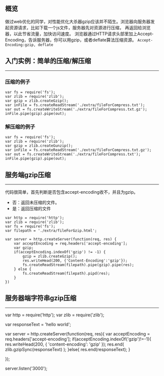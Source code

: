 ## 概览
做过web优化的同学，对性能优化大杀器gzip应该并不陌生。浏览器向服务器发起资源请求，比如下载一个js文件，服务器先对资源进行压缩，
再返回给浏览器，以此节省流量，加快访问速度。
浏览器通过HTTP请求头部里加上Accept-Encoding，告诉服务器，你可以用gzip，或者deflate算法压缩资源。
`Accept-Encoding:gzip, deflate`


## 入门实例：简单的压缩/解压缩
***

### 压缩的例子

```
var fs = require('fs');
var zlib = require('zlib');
var gzip = zlib.createGzip();
var inFile = fs.createReadStream('./extra/fileForCompress.txt');
var out = fs.createWriteStream('./extra/fileForCompress.txt.gz');
inFile.pipe(gzip).pipe(out);
```

### 解压缩的例子

```
var fs = require('fs');
var zlib = require('zlib');
var gzip = zlib.createGunzip();
var inFile = fs.createReadStream('./extra/fileForCompress.txt.gz');
var out = fs.createWriteStream('./extra/fileForCompress.txt');
inFile.pipe(gzip).pipe(out);
```

## 服务端gzip压缩
***
代码很简单，首先判断是否包含accept-encoding收不，并且为gzip。
* 否：返回未压缩的文件。
* 是：返回压缩的文件

```
var http = require('http');
var zlib = require('zlib');
var fs = require('fs');
var filepath = './extra/fileForGzip.html';

var server = http.createServer(function(req, res) {
	var acceptEncoding = req.headers['accept-encoding'];
	var gzip;
	if(acceptEncoding.indexOf('gzip') != -1) {
		gzip = zlib.createGzip();
		res.writeHead(200, {'Content-Encoding':'gzip'});
		fs.createReadStream(filepath).pipe(gzip).pipe(res);
	} else {
		fs.createReadStream(filepath).pipd(res);
	}
})
```

## 服务器端字符串gzip压缩
***
var http = require('http');
var zlib = require('zlib');

var responseText = 'hello world';

var server = http.createServer(function(req, res){
    var acceptEncoding = req.headers['accept-encoding'];
    if(acceptEncoding.indexOf('gzip')!=-1){
        res.writeHead(200, {
            'content-encoding': 'gzip'
        });
        res.end( zlib.gzipSync(responseText) );
    }else{
        res.end(responseText);
    }

});

server.listen('3000');

```